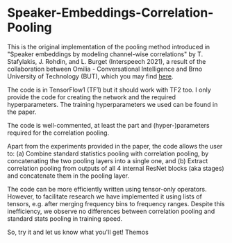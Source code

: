 # Speaker-Embeddings-Correlation-Pooling

This is the original implementation of the pooling method introduced in "Speaker embeddings by modeling channel-wise correlations" by T. Stafylakis, J. Rohdin, and L. Burget (Interspeech 2021), a result of the collaboration between Omilia - Conversational Intelligence and Brno University of Technology (BUT), which you may find [here](https://arxiv.org/pdf/2104.02571.pdf).

The code is in TensorFlow1 (TF1) but it should work with TF2 too. I only provide the code for creating the network and the required hyperparameters. The training
hyperparameters we used can be found in the paper.

The code is well-commented, at least the part and (hyper-)parameters required for the correlation pooling. 

Apart from the experiments provided in the paper, the code allows the user to:
(a) Combine standard statistics pooling with correlation pooling, by concatenating the two pooling layers into a single one, and
(b) Extract correlation pooling from outputs of all 4 internal ResNet blocks (aka stages) and concatenate them in the pooling layer.

The code can be more efficiently written using tensor-only operators. However, to facilitate research we have implemented it using lists of tensors, e.g. after merging frequency bins to frequency ranges. Despite this inefficiency, we observe no differences between correlation pooling and standard stats pooling in training speed.

So, try it and let us know what you'll get!
Themos

